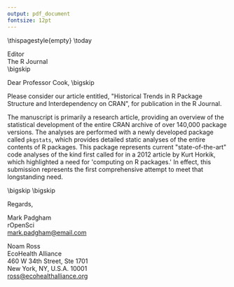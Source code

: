 ```yaml
---
output: pdf_document
fontsize: 12pt
---
```


\thispagestyle{empty}
\today

Editor   
The R Journal  
\bigskip

Dear Professor Cook,
\bigskip

Please consider our article entitled, "Historical Trends in R Package Structure
and Interdependency on CRAN", for publication in the R Journal.

The manuscript is primarily a research article, providing an overview of the
statistical development of the entire CRAN archive of over 140,000 package
versions. The analyses are performed with a newly developed package called
`pkgstats`, which provides detailed static analyses of the entire contents of R
packages. This package represents current "state-of-the-art" code analyses of
the kind first called for in a 2012 article by Kurt Horkik, which highlighted a
need for 'computing on R packages.' In effect, this submission represents the
first comprehensive attempt to meet that longstanding need.


\bigskip
\bigskip

Regards,
    
    
Mark Padgham  
rOpenSci  
mark.padgham@email.com  

Noam Ross  
EcoHealth Alliance  
460 W 34th Street, Ste 1701  
New York, NY, U.S.A. 10001  
ross@ecohealthalliance.org  

